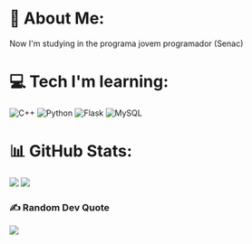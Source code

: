 # 💫 About Me:
Now I'm studying in the programa jovem programador (Senac)


# 💻 Tech I'm learning:
![C++](https://img.shields.io/badge/c++-%2300599C.svg?style=for-the-badge&logo=c%2B%2B&logoColor=white) 
![Python](https://img.shields.io/badge/python-3670A0?style=for-the-badge&logo=python&logoColor=ffdd54) 
![Flask](https://img.shields.io/badge/flask-%23000.svg?style=for-the-badge&logo=flask&logoColor=white) 
![MySQL](https://img.shields.io/badge/mysql-%2300000f.svg?style=for-the-badge&logo=mysql&logoColor=white) 
# 📊 GitHub Stats:
<div>
<img src="https://github-readme-stats.vercel.app/api?username=AllMaciente&theme=dark&hide_border=true&include_all_commits=true&count_private=true"/>
<img src="https://github-readme-stats.vercel.app/api/top-langs/?username=AllMaciente&theme=dark&hide_border=true&include_all_commits=true&count_private=true"/>
</div>

### ✍️ Random Dev Quote
![](https://quotes-github-readme.vercel.app/api?type=vetical&theme=dark)

###
